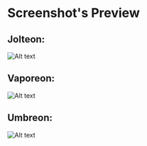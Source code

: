 <h1>Screenshot's Preview</h1>

<h2>Jolteon:</h2>

![Alt text](https://i.imgur.com/p7081ZL.png?raw=true "Jolteon")
<h2>Vaporeon:</h2>

![Alt text](https://i.imgur.com/d4zCCI3.png?raw=true "Vaporeon")
<h2>Umbreon:</h2>

![Alt text](https://i.imgur.com/Oqsjioy.png?raw=true "Umbreon")
